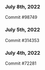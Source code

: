 ### July 8th, 2022

Commit #98749

### July 5th, 2022

Commit #314353


### July 4th, 2022

Commit #72281
